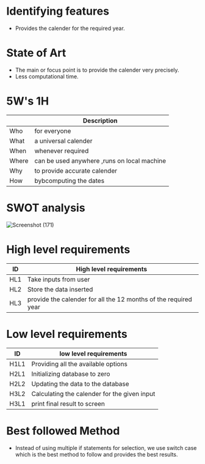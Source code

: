# Identifying features
* Provides the calender for the required year.
# State of Art
* The main or focus point is to provide the calender very precisely.
* Less computational time.
# 5W's 1H
||Description|
|------|-----------------------------------------------------|
|Who| for everyone|
|What|a universal calender|
|When|whenever required|
|Where|can be used anywhere ,runs on local machine|
|Why|to provide accurate calender|
|How|bybcomputing the dates|
# SWOT analysis
![Screenshot (171)](https://user-images.githubusercontent.com/85895650/153571205-95f8778a-b3fb-41fc-8131-de9c8c4107e1.png)
# High level requirements
| ID  | High level requirements |
| ------------- | ------------- |
| HL1  |Take inputs from user|
| HL2  | Store the data inserted  |
| HL3  | provide the calender for all the 12 months of the required year |
# Low level requirements
| ID  | low level requirements |
| ------------- | ------------- |
| H1L1  |Providing all the available options|
| H2L1  | Initializing database to zero |
| H2L2|Updating the data to the database|
| H3L2|Calculating the calender for the given input|
| H3L1  | print final result to screen |

# Best followed Method
* Instead of using multiple if statements for selection, we use switch case which is the best method to follow and provides the best results.

